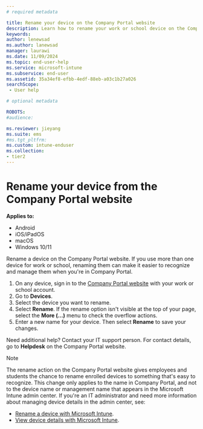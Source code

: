 ```yaml
---
# required metadata

title: Rename your device on the Company Portal website
description: Learn how to rename your work or school device on the Company Portal website.
keywords:
author: lenewsad
ms.author: lanewsad
manager: laurawi
ms.date: 11/09/2024
ms.topic: end-user-help
ms.service: microsoft-intune
ms.subservice: end-user
ms.assetid: 35a34ef8-efbb-4edf-88eb-a03c1b27a026
searchScope:
 - User help

# optional metadata

ROBOTS:
#audience:

ms.reviewer: jieyang
ms.suite: ems
#ms.tgt_pltfrm:
ms.custom: intune-enduser
ms.collection:
- tier2
---
```


# Rename your device from the Company Portal website

**Applies to:**

* Android
* iOS/iPadOS
* macOS
* Windows 10/11

Rename a device on the Company Portal website. If you use more than one device for work or school, renaming them can make it easier to recognize and manage them when you're in Company Portal.

1. On any device, sign in to the [Company Portal website](https://portal.manage.microsoft.com) with your work or school account.
2. Go to **Devices**.
3. Select the device you want to rename.
4. Select **Rename**. If the rename option isn't visible at the top of your page, select the **More (…)** menu to check the overflow actions.
5. Enter a new name for your device. Then select **Rename** to save your changes.

Need additional help? Contact your IT support person. For contact details, go to **Helpdesk** on the Company Portal website.

>[!NOTE]
>The rename action on the Company Portal website gives employees and students the chance to rename enrolled devices to something that's easy to recognize. This change only applies to the name in Company Portal, and not to the device name or management name that appears in the Microsoft Intune admin center. If you're an IT administrator and need more information about managing device details in the admin center, see:
>
>- [Rename a device with Microsoft Intune](../remote-actions/device-rename.md).
>- [View device details with Microsoft Intune](../fundamentals/device-inventory.md#hardware-device-details).
